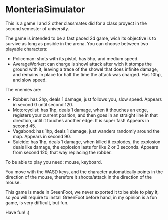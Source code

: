 # MonteriaSimulator
This is a game I and 2 other classmates did for a class proyect in the second semester of university.

The game is intended to be a fast paced 2d game, wich its objective is to survive as long as posible in the arena.
You can choose between two playable characters: 
  - Policeman: shots with its pistol, has 5hp, and medium speed.
  - AverageWorker: can charge is showl attack after wich it stomps the ground with it, leaving a 
  trace of the showel that does infinite damage, and remains in place for half the time the attack was charged. Has 10hp, and slow speed.

The enemies are: 
  - Robber: has 2hp, deals 1 damage, just follows you, slow speed. Appears in second 0 until second 120.
  - Motorcyclist: has 1hp, deals 1 damage, when it thouches an edge, registers your current position, and then goes in an straight line 
  in that direction, until it touches another edge. It is super fast! Appears in second 45.
  - Vagabond: has 1hp, deals 1 damage, just wanders randomly around the map. Appears in second 90.
  - Suicide: has 1hp, deals 1 damage, when killed it explodes, the explosion deals like damage, the explosion lasts for like 2 or 3 seconds.
  Appears from second 120, that way replacing the robber.
  
  To be able to play you need: mouse, keyboard.
  
You move with the WASD keys, and the character automatically points in the direction of the mouse, therefore it shoots/attack in the 
direction of the mouse.

This game is made in GreenFoot, we never exported it to be able to play it, so you will require to install GreenFoot before hand,
in my opinion is a fun game, is very difficult, but fun.

Have fun! :)
